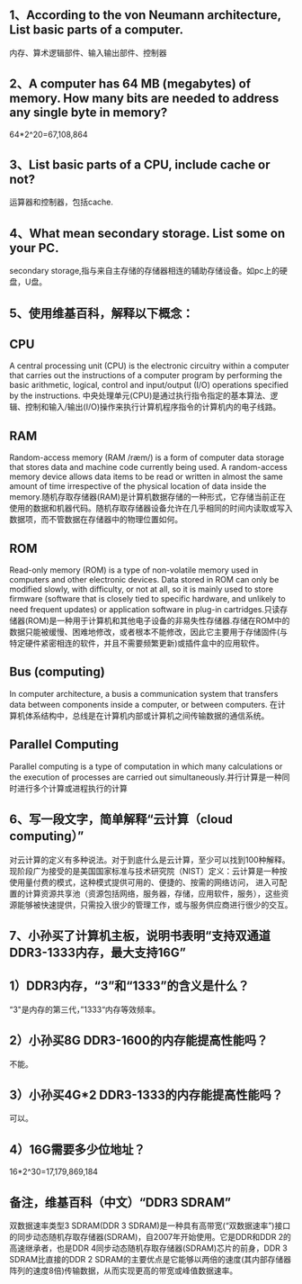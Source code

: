 ## 1、According to the von Neumann architecture, List basic parts of a computer.
内存、算术逻辑部件、输入输出部件、控制器
## 2、A computer has 64 MB (megabytes) of memory. How many bits are needed to address any single byte in memory?
64*2^20=67,108,864
## 3、List basic parts of a CPU, include cache or not?
运算器和控制器，包括cache.
## 4、What mean secondary storage. List some on your PC.
secondary storage,指与来自主存储的存储器相连的辅助存储设备。如pc上的硬盘，U盘。
## 5、使用维基百科，解释以下概念：
## CPU
A central processing unit (CPU) is the electronic circuitry within a computer that carries out the instructions of a computer program by performing the basic arithmetic, logical, control and input/output (I/O) operations specified by the instructions. 中央处理单元(CPU)是通过执行指令指定的基本算法、逻辑、控制和输入/输出(I/O)操作来执行计算机程序指令的计算机内的电子线路。
## RAM
Random-access memory (RAM /ræm/) is a form of computer data storage that stores data and machine code currently being used. A random-access memory device allows data items to be read or written in almost the same amount of time irrespective of the physical location of data inside the memory.随机存取存储器(RAM)是计算机数据存储的一种形式，它存储当前正在使用的数据和机器代码。随机存取存储器设备允许在几乎相同的时间内读取或写入数据项，而不管数据在存储器中的物理位置如何。
## ROM
Read-only memory (ROM) is a type of non-volatile memory used in computers and other electronic devices. Data stored in ROM can only be modified slowly, with difficulty, or not at all, so it is mainly used to store firmware (software that is closely tied to specific hardware, and unlikely to need frequent updates) or application software in plug-in cartridges.只读存储器(ROM)是一种用于计算机和其他电子设备的非易失性存储器.存储在ROM中的数据只能被缓慢、困难地修改，或者根本不能修改，因此它主要用于存储固件(与特定硬件紧密相连的软件，并且不需要频繁更新)或插件盒中的应用软件。
## Bus (computing)
In computer architecture, a busis a communication system that transfers data between components inside a computer, or between computers. 在计算机体系结构中，总线是在计算机内部或计算机之间传输数据的通信系统。
## Parallel Computing
Parallel computing is a type of computation in which many calculations or the execution of processes are carried out simultaneously.并行计算是一种同时进行多个计算或进程执行的计算
## 6、写一段文字，简单解释“云计算（cloud computing）”
对云计算的定义有多种说法。对于到底什么是云计算，至少可以找到100种解释。现阶段广为接受的是美国国家标准与技术研究院（NIST）定义：云计算是一种按使用量付费的模式，这种模式提供可用的、便捷的、按需的网络访问， 进入可配置的计算资源共享池（资源包括网络，服务器，存储，应用软件，服务），这些资源能够被快速提供，只需投入很少的管理工作，或与服务供应商进行很少的交互。
## 7、小孙买了计算机主板，说明书表明“支持双通道DDR3-1333内存，最大支持16G”
## 1）DDR3内存，“3”和“1333”的含义是什么？
“3"是内存的第三代，”1333“内存等效频率。
## 2）小孙买8G DDR3-1600的内存能提高性能吗？
不能。
## 3）小孙买4G*2 DDR3-1333的内存能提高性能吗？
可以。
## 4）16G需要多少位地址？
16*2^30=17,179,869,184
## 备注，维基百科（中文）“DDR3 SDRAM”
双数据速率类型3 SDRAM(DDR 3 SDRAM)是一种具有高带宽(“双数据速率”)接口的同步动态随机存取存储器(SDRAM)，自2007年开始使用。它是DDR和DDR 2的高速继承者，也是DDR 4同步动态随机存取存储器(SDRAM)芯片的前身，DDR 3 SDRAM比直接的DDR 2 SDRAM的主要优点是它能够以两倍的速度(其内部存储器阵列的速度8倍)传输数据，从而实现更高的带宽或峰值数据速率。



